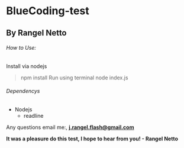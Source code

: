 # BlueCoding-test 
## By Rangel Netto

###### How to Use:
Install via nodejs
 > npm install
 Run using terminal
 > node index.js

###### Dependencys
* Nodejs
  * readline

Any questions email me:, 
**j.rangel.flash@gmail.com**

__It was a pleasure do this test, I hope to hear from you! - Rangel Netto__






